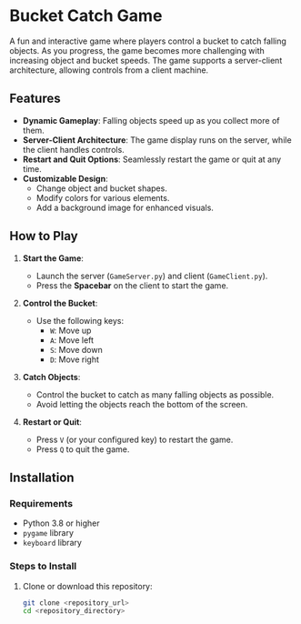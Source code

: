 # Bucket Catch Game

A fun and interactive game where players control a bucket to catch falling objects. As you progress, the game becomes more challenging with increasing object and bucket speeds. The game supports a server-client architecture, allowing controls from a client machine.

## Features
- **Dynamic Gameplay**: Falling objects speed up as you collect more of them.
- **Server-Client Architecture**: The game display runs on the server, while the client handles controls.
- **Restart and Quit Options**: Seamlessly restart the game or quit at any time.
- **Customizable Design**:
  - Change object and bucket shapes.
  - Modify colors for various elements.
  - Add a background image for enhanced visuals.

## How to Play
1. **Start the Game**:
   - Launch the server (`GameServer.py`) and client (`GameClient.py`).
   - Press the **Spacebar** on the client to start the game.

2. **Control the Bucket**:
   - Use the following keys:
     - `W`: Move up
     - `A`: Move left
     - `S`: Move down
     - `D`: Move right

3. **Catch Objects**:
   - Control the bucket to catch as many falling objects as possible.
   - Avoid letting the objects reach the bottom of the screen.

4. **Restart or Quit**:
   - Press `V` (or your configured key) to restart the game.
   - Press `Q` to quit the game.

## Installation
### Requirements
- Python 3.8 or higher
- `pygame` library
- `keyboard` library

### Steps to Install
1. Clone or download this repository:
   ```bash
   git clone <repository_url>
   cd <repository_directory>
